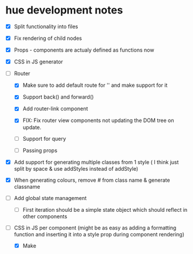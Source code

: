 # hue development notes

- [x] Split functionality into files
- [x] Fix rendering of child nodes
- [x] Props - components are actualy defined as functions now
- [x] CSS in JS generator

- [ ] Router

  - [x] Make sure to add default route for '' and make support for it
  - [x] Support back() and forward()
  - [x] Add router-link component
  - [x] FIX: Fix router view components not updating the DOM tree on update.

  - [ ] Support for query
  - [ ] Passing props

- [x] Add support for generating multiple classes from 1 style ( I think just split by space & use addStyles instead of addStyle)
- [x] When generating colours, remove # from class name & generate classname
- [ ] Add global state management
  - [ ] First iteration should be a simple state object which should reflect in other components
- [ ] CSS in JS per component (might be as easy as adding a formatting function and inserting it into a style prop during component rendering)
  - [x] Make <style> component creation generic
  - [x] Add createStyle({styles}, scoped: true | false) function that takes in an object of css styles to apply
    - [x] Must be reactive - Doesn't have to be, it gets updated on re-render
    - [x] If scoped is true, create a unique classname & add a new <style> to the head. If not (default: just appent inline styling)
    - [ ] Style component isn't tied to an ID, it generates all the time, fix that and this is done
  - [ ] Rewrite css.js in typescript

## Backburner

- [ ] Create a compiler, adds some boilerplate to the components
  - [ ] Add some unique identifier to each component to create reusability
- [ ] Lifecycle hooks
